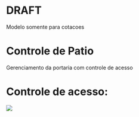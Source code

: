 # DRAFT 
Modelo somente para cotacoes

# Controle de Patio
Gerenciamento da portaria com controle de acesso

# Controle de acesso:
![](https://github.com/arodri10-br/ControlePatio/blob/main/resource/img/Schema.jpg)
